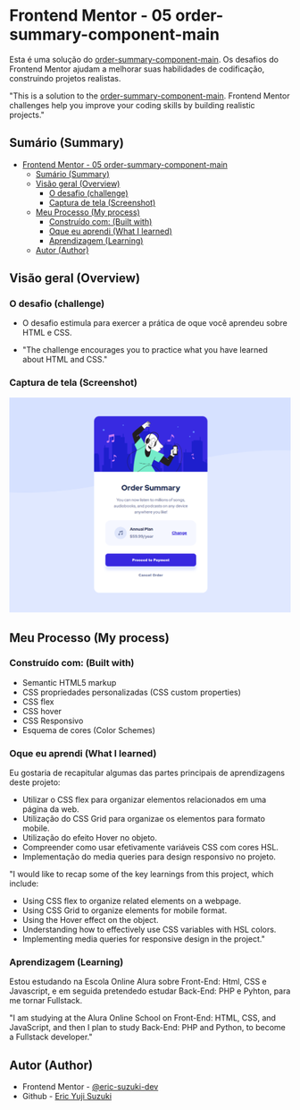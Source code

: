 # Frontend Mentor - 05 order-summary-component-main

Esta é uma solução do [order-summary-component-main](https://www.frontendmentor.io/challenges/order-summary-component-QlPmajDUj). Os desafios do Frontend Mentor ajudam a melhorar suas habilidades de codificação, construindo projetos realistas.

"This is a solution to the [order-summary-component-main](https://www.frontendmentor.io/challenges/order-summary-component-QlPmajDUj). Frontend Mentor challenges help you improve your coding skills by building realistic projects."

## Sumário (Summary)

- [Frontend Mentor - 05 order-summary-component-main](#frontend-mentor---05-order-summary-component-main)
  - [Sumário (Summary)](#sumário-summary)
  - [Visão geral (Overview)](#visão-geral-overview)
    - [O desafio (challenge)](#o-desafio-challenge)
    - [Captura de tela (Screenshot)](#captura-de-tela-screenshot)
  - [Meu Processo (My process)](#meu-processo-my-process)
    - [Construído com: (Built with)](#construído-com-built-with)
    - [Oque eu aprendi (What I learned)](#oque-eu-aprendi-what-i-learned)
    - [Aprendizagem (Learning)](#aprendizagem-learning)
  - [Autor (Author)](#autor-author)

## Visão geral (Overview)

### O desafio (challenge)

- O desafio estimula para exercer a prática de oque você aprendeu sobre HTML e CSS.

- "The challenge encourages you to practice what you have learned about HTML and CSS."

### Captura de tela (Screenshot)

![Desktop and Mobile](./05-order-summary-component-main.png)

## Meu Processo (My process)

### Construído com: (Built with)

- Semantic HTML5 markup
- CSS propriedades personalizadas (CSS custom properties)
- CSS flex
- CSS hover
- CSS Responsivo
- Esquema de cores (Color Schemes)

### Oque eu aprendi (What I learned)

Eu gostaria de recapitular algumas das partes principais de aprendizagens deste projeto:

- Utilizar o CSS flex para organizar elementos relacionados em uma página da web.
- Utilização do CSS Grid para organizae os elementos para formato mobile.
- Utilização do efeito Hover no objeto.
- Compreender como usar efetivamente variáveis CSS com cores HSL.
- Implementação do media queries para design responsivo no projeto.

"I would like to recap some of the key learnings from this project, which include:

- Using CSS flex to organize related elements on a webpage.
- Using CSS Grid to organize elements for mobile format.
- Using the Hover effect on the object.
- Understanding how to effectively use CSS variables with HSL colors.
- Implementing media queries for responsive design in the project."

### Aprendizagem (Learning)

Estou estudando na Escola Online Alura sobre Front-End: Html, CSS e Javascript, e em seguida pretendedo estudar Back-End: PHP e Pyhton, para me tornar Fullstack.

"I am studying at the Alura Online School on Front-End: HTML, CSS, and JavaScript, and then I plan to study Back-End: PHP and Python, to become a Fullstack developer."

## Autor (Author)

- Frontend Mentor - [@eric-suzuki-dev](https://www.frontendmentor.io/profile/eric-suzuki-dev)
- Github - [Eric Yuji Suzuki](https://github.com/eric-suzuki-dev)